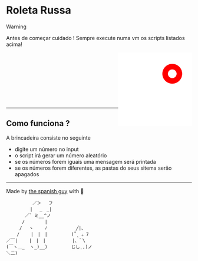 # Roleta Russa

> [!Warning]
> Antes de começar cuidado !
> Sempre execute numa vm os scripts listados acima!

<img src="./assets/logo.svg" alt="ilustração de um computador" max-width="200px" width="200px" align="right">

</br>
</br>
</br>
</br>
</br>
</br>
</br>
</br>

---

## Como funciona ?
 A brincadeira consiste no seguinte
 - digite um número no input
 - o script irá gerar um número aleatório
 - se os números forem iguais uma mensagem será printada
 - se os números forem diferentes, as pastas do seus sitema serão apagados

 ---

Made by [the spanish guy](https://github.com/the-spanish-guy) with :black_heart:

```
          ／＞　 フ
         | 　_　_|
       ／` ミ__^ノ
      /　　　　 |
     /　 ヽ　　 ﾉ           ╱|、
    /　　 |　|　|         (˚ˎ 。7
／￣|　　 |　|　|          |、˜〵
(￣ヽ＿_  ヽ_)__)         じしˍ,)ノ
＼二)
```
